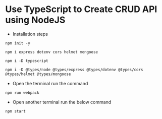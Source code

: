 # Use TypeScript to Create CRUD API using NodeJS


* Installation steps

`npm init -y`

`npm i express dotenv cors helmet mongoose`

`npm i -D typescript`

`npm i -D @types/node @types/express @types/dotenv @types/cors @types/helmet @types/mongoose`

* Open the terminal run the command

`npm run webpack`

* Open another terminal run the below command

`npm start`